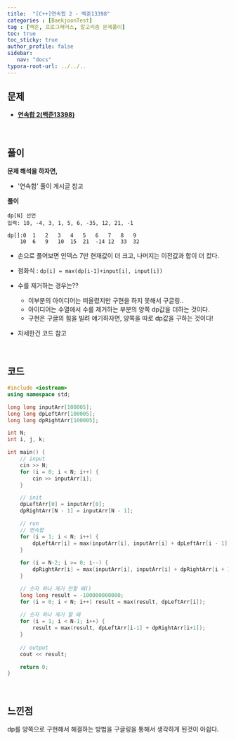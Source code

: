 ```yaml
---
title:  "[C++]연속합 2 - 백준13398"
categories : [BaekjoonTest]
tag : [백준, 프로그래머스, 알고리즘 문제풀이]
toc: true
toc_sticky: true
author_profile: false
sidebar:
   nav: "docs"
typora-root-url: ../../..
---
```




## 문제

* **[연속합 2(백준13398)](https://www.acmicpc.net/problem/13398)**

<br>

## 풀이

**문제 해석을 하자면,**

* '연속합' 풀이 게시글 참고




**풀이**

```
dp[N] 선언
입력: 10, -4, 3, 1, 5, 6, -35, 12, 21, -1

dp[]:0	1	2	3	4	5	6	7	8	9
	10	6	9	10	15	21	-14	12	33	32
```

* 손으로 풀어보면 인덱스 7만 현재값이 더 크고, 나머지는 이전값과 합이 더 컸다.
* 점화식 : `dp[i] = max(dp[i-1]+input[i], input[i])`

* 수를 제거하는 경우는??
  * 이부분의 아이디어는 떠올렸지만 구현을 하지 못해서 구글링..
  * 아이디어는 수열에서 수를 제거하는 부분의 양쪽 dp값을 더하는 것이다.
  * 구현은 구글의 힘을 빌려 얘기하자면, 양쪽을 따로 dp값을 구하는 것이다!
* 자세한건 코드 참고



<br>

## 코드

```c++
#include <iostream>
using namespace std;

long long inputArr[100005];
long long dpLeftArr[100005];
long long dpRightArr[100005];

int N;
int i, j, k;

int main() {
	// input
	cin >> N;
	for (i = 0; i < N; i++) {
		cin >> inputArr[i];
	}

	// init
	dpLeftArr[0] = inputArr[0];
	dpRightArr[N - 1] = inputArr[N - 1];

	// run
	// 연속합
	for (i = 1; i < N; i++) {
		dpLeftArr[i] = max(inputArr[i], inputArr[i] + dpLeftArr[i - 1]);
	}
	
	for (i = N-2; i >= 0; i--) {
		dpRightArr[i] = max(inputArr[i], inputArr[i] + dpRightArr[i + 1]);
	}

	// 숫자 하나 제거 안할 때()
	long long result = -100000000000;
	for (i = 0; i < N; i++) result = max(result, dpLeftArr[i]);
	
	// 숫자 하나 제거 할 때
	for (i = 1; i < N-1; i++) {
		result = max(result, dpLeftArr[i-1] + dpRightArr[i+1]);
	}
	
	// output
	cout << result;

	return 0;
}
```

<br>

## 느낀점

dp를 양쪽으로 구현해서 해결하는 방법을 구글링을 통해서 생각하게 된것이 아쉽다.
